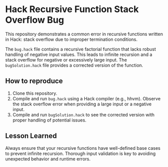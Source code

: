 # Hack Recursive Function Stack Overflow Bug

This repository demonstrates a common error in recursive functions written in Hack: stack overflow due to improper termination conditions.

The `bug.hack` file contains a recursive factorial function that lacks robust handling of negative input values. This leads to infinite recursion and a stack overflow for negative or excessively large input. The `bugSolution.hack` file provides a corrected version of the function.

## How to reproduce

1. Clone this repository.
2. Compile and run `bug.hack` using a Hack compiler (e.g., hhvm).  Observe the stack overflow error when providing a large input or a negative input.
3. Compile and run `bugSolution.hack` to see the corrected version with proper handling of potential issues.

## Lesson Learned

Always ensure that your recursive functions have well-defined base cases to prevent infinite recursion.  Thorough input validation is key to avoiding unexpected behavior and runtime errors.